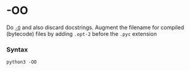 # -OO

Do [`-O`](/cli/Miscellaneous/-O.md) and also discard docstrings. Augment the filename for compiled (bytecode) files by adding `.opt-2` before the `.pyc` extension

### Syntax

```shell
python3 -OO
```
